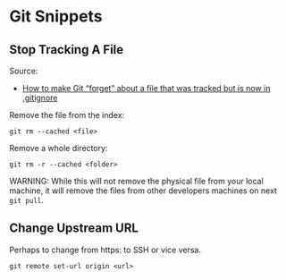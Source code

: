 # Git Snippets

## Stop Tracking A File

Source:
- [How to make Git “forget” about a file that was tracked but is now in .gitignore](https://stackoverflow.com/a/1274447)

Remove the file from the index:

```shell
git rm --cached <file>
```

Remove a whole directory:

```shell
git rm -r --cached <folder>
```

WARNING: While this will not remove the physical file from your local machine, it will remove the files from other developers machines on next `git pull`.

## Change Upstream URL

Perhaps to change from https: to SSH or vice versa.

```shell
git remote set-url origin <url>
```